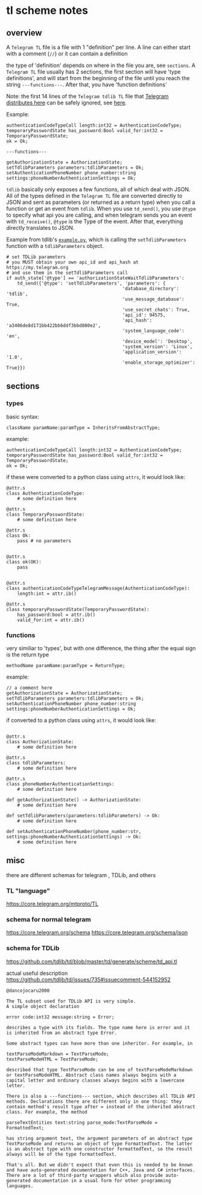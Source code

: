 # tl scheme notes

## overview

A `Telegram TL` file is a file with 1 "definition" per line. A line can either start with a comment (`//`) or it can contain a definition

the type of 'definition' depends on where in the file you are, see `sections`. A `Telegram TL` file usually has 2
sections, the first section will have 'type definitions', and will start from the beginning of the file until you reach
the string `---functions---`. After that, you have 'function definitions'

Note: the first 14 lines of the `Telegram tdlib TL` file that [Telegram distributes here](https://github.com/tdlib/td/blob/master/td/generate/scheme/td_api.tl) can be safely ignored, see [here](https://github.com/tdlib/td/issues/735#issuecomment-544156906).

Example:

```plaintext
authenticationCodeTypeCall length:int32 = AuthenticationCodeType;
temporaryPasswordState has_password:Bool valid_for:int32 = TemporaryPasswordState;
ok = Ok;

---functions---

getAuthorizationState = AuthorizationState;
setTdlibParameters parameters:tdlibParameters = Ok;
setAuthenticationPhoneNumber phone_number:string settings:phoneNumberAuthenticationSettings = Ok;
```

`tdlib` basically only exposes a few functions, all of which deal with JSON. All of the types defined in the `Telegram TL` file
are converted directly to JSON and sent as parameters (or returned as a return type) when you call a function or get an event from `tdlib`. When you use `td_send()`, you use `@type` to specify what api you are calling, and when telegram sends you an event with `td_receive()`, `@type` is the Type of the event. After that, everything directly translates to JSON.

Example from tdlib's [`example.py`](https://github.com/tdlib/td/blob/9293f07464276d58974164e41a4bb57d3362a258/example/python/tdjson_example.py), which is calling the `setTdlibParameters` function with a `tdlibParameters` object.

```python3
# set TDLib parameters
# you MUST obtain your own api_id and api_hash at https://my.telegram.org
# and use them in the setTdlibParameters call
if auth_state['@type'] == 'authorizationStateWaitTdlibParameters':
    td_send({'@type': 'setTdlibParameters', 'parameters': {
                                           'database_directory': 'tdlib',
                                           'use_message_database': True,
                                           'use_secret_chats': True,
                                           'api_id': 94575,
                                           'api_hash': 'a3406de8d171bb422bb6ddf3bbd800e2',
                                           'system_language_code': 'en',
                                           'device_model': 'Desktop',
                                           'system_version': 'Linux',
                                           'application_version': '1.0',
                                           'enable_storage_optimizer': True}})
```



## sections


### types

basic syntax:

```plaintext
className paramName:paramType = InheritsFromAbstractType;
```

example:

```plaintext
authenticationCodeTypeCall length:int32 = AuthenticationCodeType;
temporaryPasswordState has_password:Bool valid_for:int32 = TemporaryPasswordState;
ok = Ok;
```

if these were converted to a python class using `attrs`, it would look like:

```plaintext
@attr.s
class AuthenticationCodeType:
    # some definition here

@attr.s
class TemporaryPasswordState:
    # some definition here

@attr.s
class Ok:
    pass # no parameters


@attr.s
class ok(OK):
    pass


@attr.s
class authenticationCodeTypeTelegramMessage(AuthenticationCodeType):
    length:int = attr.ib()

@attr.s
class temporaryPasswordState(TemporaryPasswordState):
    has_password:bool = attr.ib()
    valid_for:int = attr.ib()

```



### functions

very similiar to 'types', but with one difference, the thing after the equal sign is the return type

```plaintext
methodName paramName:paramType = ReturnType;
```

example:

```plaintext
// a comment here
getAuthorizationState = AuthorizationState;
setTdlibParameters parameters:tdlibParameters = Ok;
setAuthenticationPhoneNumber phone_number:string settings:phoneNumberAuthenticationSettings = Ok;
```

if converted to a python class using `attrs`, it would look like:

```plaintext

@attr.s
class AuthorizationState:
    # some definition here

@attr.s
class tdlibParameters:
    # some definition here

@attr.s
class phoneNumberAuthenticationSettings:
    # some definition here

def getAuthorizationState() -> AuthorizationState:
    # some definition here

def setTdlibParameters(parameters:tdlibParameters) -> Ok:
    # some definition here

def setAuthenticationPhoneNumber(phone_number:str, settings:phoneNumberAuthenticationSettings) -> Ok:
    # some definition here

```

## misc

there are different schemas for telegram , TDLib, and others

### TL "language"
https://core.telegram.org/mtproto/TL

### schema for normal telegram
https://core.telegram.org/schema
https://core.telegram.org/schema/json


### schema for TDLib

https://github.com/tdlib/td/blob/master/td/generate/scheme/td_api.tl

actual useful description
https://github.com/tdlib/td/issues/735#issuecomment-544152952

```
@dancojocaru2000

The TL subset used for TDLib API is very simple.
A simple object declaration

error code:int32 message:string = Error;

describes a type with its fields. The type name here is error and it is inherited from an abstract type Error.

Some abstract types can have more than one inheritor. For example, in

textParseModeMarkdown = TextParseMode;
textParseModeHTML = TextParseMode;

described that type TextParseMode can be one of textParseModeMarkdown or textParseModeHTML. Abstract class names always begins with a capital letter and ordinary classes always begins with a lowercase letter.

There is also a ---functions--- section, which describes all TDLib API methods. Declarations there are different only in one thing: they contain method's result type after = instead of the inherited abstract class. For example, the method

parseTextEntities text:string parse_mode:TextParseMode = FormattedText;

has string argument text, the argument parameters of an abstract type TextParseMode and returns an object of type FormattedText. The latter is an abstract type with one constructor formattedText, so the result always will be of the type formattedText.

That's all. But we didn't expect that even this is needed to be known and have auto-generated documentation for C++, Java and C# interfaces. There are a lot of third-party wrappers which also provide auto-generated documentation in a usual form for other programming languages.
```
